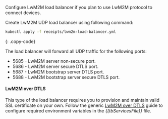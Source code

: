 Configure LwM2M load balancer if you plan to use LwM2M protocol to connect devices.

Create LwM2M UDP load balancer using following command:

```bash
kubectl apply -f receipts/lwm2m-load-balancer.yml
```
{: .copy-code}

The load balancer will forward all UDP traffic for the following ports:

 * 5685 - LwM2M server non-secure port.
 * 5686 - LwM2M server secure DTLS port.
 * 5687 - LwM2M bootstrap server DTLS port.
 * 5688 - LwM2M bootstrap server secure DTLS port.

#### LwM2M over DTLS

This type of the load balancer requires you to provision and maintain valid SSL certificate on your own.
Follow the generic [LwM2M over DTLS](/docs/{{docsPrefix}}user-guide/ssl/lwm2m-over-dtls/) guide
to configure required environment variables in the *{{tbServicesFile}}* file.
